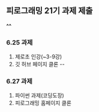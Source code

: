 ## 피로그래밍 21기 과제 제출

**^^**

### 6.25 과제
1. 제로초 인강(~3-9강)
2. 깃 허브 페이지 클론
--
### 6.27 과제
1. 파이썬 과제(코딩도장)
2. 피로그래밍 홈페이지 클론